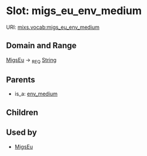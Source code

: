 
# Slot: migs_eu_env_medium




URI: [mixs.vocab:migs_eu_env_medium](https://w3id.org/mixs/vocab/migs_eu_env_medium)


## Domain and Range

[MigsEu](MigsEu.md) ->  <sub>REQ</sub> [String](types/String.md)

## Parents

 *  is_a: [env_medium](env_medium.md)

## Children


## Used by

 * [MigsEu](MigsEu.md)
